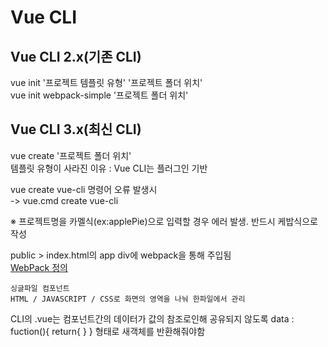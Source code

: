 Vue CLI
===
  
  
Vue CLI 2.x(기존 CLI)
---
vue init '프로젝트 템플릿 유형'  '프로젝트 폴더 위치'  
vue init webpack-simple  '프로젝트 폴더 위치'  
  
Vue CLI 3.x(최신 CLI)
---
vue create '프로젝트 폴더 위치'  
템플릿 유형이 사라진 이유 : Vue CLI는 플러그인 기반  

vue create vue-cli 명령어 오류 발생시  
-> vue.cmd create vue-cli
  
※ 프로젝트명을 카멜식(ex:applePie)으로 입력할 경우 에러 발생. 반드시 케밥식으로 작성  
  
public > index.html의
app div에 webpack을 통해 주입됨  
[WebPack 정의](https://jeonghwan-kim.github.io/series/2019/12/10/frontend-dev-env-webpack-basic.html)

```
싱글파일 컴포넌트  
HTML / JAVASCRIPT / CSS로 화면의 영역을 나눠 한파일에서 관리
```

CLI의 .vue는 컴포넌트간의 데이터가 값의 참조로인해 공유되지 않도록
 data : fuction(){
	return{
	}
}
형태로 새객체를 반환해줘야함
